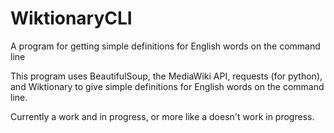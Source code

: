 # WiktionaryCLI
A program for getting simple definitions for English words on the command line

This program uses BeautifulSoup, the MediaWiki API, requests (for python), and Wiktionary to give
simple definitions for English words on the command line. 

Currently a work and in progress, or more like a doesn't work in progress. 
